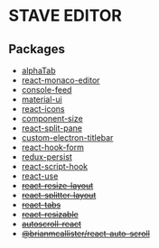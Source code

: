 # STAVE EDITOR

## Packages

- [alphaTab](https://github.com/CoderLine/alphaTab)
- [react-monaco-editor](https://github.com/react-monaco-editor/react-monaco-editor)
- [console-feed](https://github.com/samdenty/console-feed)
- [material-ui](https://material-ui.com/)
- [react-icons](https://github.com/react-icons/react-icons)
- [component-size](https://github.com/rehooks/component-size)
- [react-split-pane](https://github.com/tomkp/react-split-pane)
- [custom-electron-titlebar](https://github.com/AlexTorresSk/custom-electron-titlebar)
- [react-hook-form](https://github.com/react-hook-form/react-hook-form)
- [redux-persist](https://github.com/rt2zz/redux-persist)
- [react-script-hook](https://github.com/hupe1980/react-script-hook)
- [react-use](https://github.com/streamich/react-use)
- ~~[react-resize-layout](https://github.com/bytefunc/react-resize-layout)~~
- ~~[react-splitter-layout](https://github.com/zesik/react-splitter-layout)~~
- ~~[react-tabs](https://github.com/reactjs/react-tabs)~~
- ~~[react-resizable](https://github.com/STRML/react-resizable)~~
- ~~[autoscroll-react](https://github.com/thk2b/autoscroll-react)~~
- ~~[@brianmcallister/react-auto-scroll](https://github.com/brianmcallister/react-auto-scroll)~~
